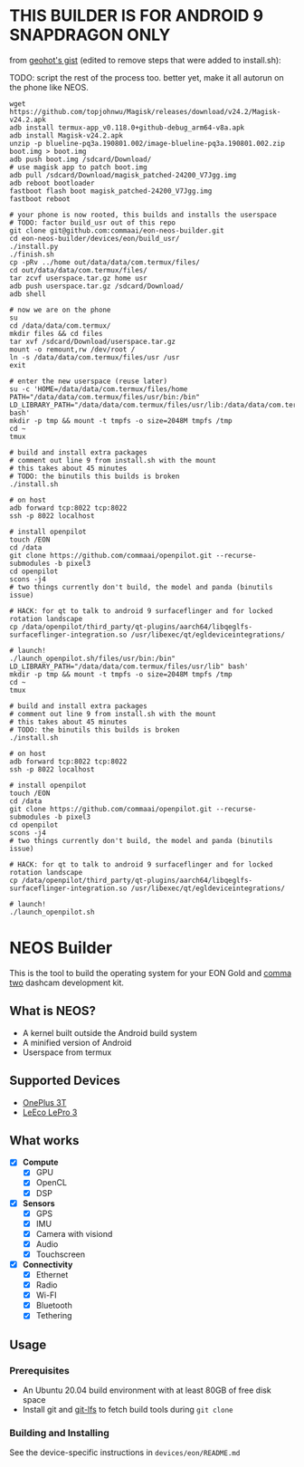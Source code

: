 # THIS BUILDER IS FOR ANDROID 9 SNAPDRAGON ONLY

from [geohot's gist](https://gist.github.com/geohot/569e9e4b20fd41203d8da71c6022be15) (edited to remove steps that were added to install.sh):

TODO: script the rest of the process too. better yet, make it all autorun on the phone like NEOS.

```
wget https://github.com/topjohnwu/Magisk/releases/download/v24.2/Magisk-v24.2.apk
adb install termux-app_v0.118.0+github-debug_arm64-v8a.apk
adb install Magisk-v24.2.apk
unzip -p blueline-pq3a.190801.002/image-blueline-pq3a.190801.002.zip boot.img > boot.img
adb push boot.img /sdcard/Download/
# use magisk app to patch boot.img
adb pull /sdcard/Download/magisk_patched-24200_V7Jgg.img
adb reboot bootloader
fastboot flash boot magisk_patched-24200_V7Jgg.img
fastboot reboot

# your phone is now rooted, this builds and installs the userspace
# TODO: factor build_usr out of this repo
git clone git@github.com:commaai/eon-neos-builder.git
cd eon-neos-builder/devices/eon/build_usr/
./install.py
./finish.sh
cp -pRv ../home out/data/data/com.termux/files/
cd out/data/data/com.termux/files/
tar zcvf userspace.tar.gz home usr
adb push userspace.tar.gz /sdcard/Download/
adb shell

# now we are on the phone
su
cd /data/data/com.termux/ 
mkdir files && cd files
tar xvf /sdcard/Download/userspace.tar.gz
mount -o remount,rw /dev/root /
ln -s /data/data/com.termux/files/usr /usr
exit

# enter the new userspace (reuse later)
su -c 'HOME=/data/data/com.termux/files/home PATH="/data/data/com.termux/files/usr/bin:/bin" LD_LIBRARY_PATH="/data/data/com.termux/files/usr/lib:/data/data/com.termux/files/usr/local/lib64" bash'
mkdir -p tmp && mount -t tmpfs -o size=2048M tmpfs /tmp
cd ~
tmux

# build and install extra packages
# comment out line 9 from install.sh with the mount
# this takes about 45 minutes
# TODO: the binutils this builds is broken
./install.sh

# on host
adb forward tcp:8022 tcp:8022
ssh -p 8022 localhost

# install openpilot
touch /EON
cd /data
git clone https://github.com/commaai/openpilot.git --recurse-submodules -b pixel3
cd openpilot
scons -j4
# two things currently don't build, the model and panda (binutils issue)

# HACK: for qt to talk to android 9 surfaceflinger and for locked rotation landscape
cp /data/openpilot/third_party/qt-plugins/aarch64/libqeglfs-surfaceflinger-integration.so /usr/libexec/qt/egldeviceintegrations/

# launch!
./launch_openpilot.sh/files/usr/bin:/bin" LD_LIBRARY_PATH="/data/data/com.termux/files/usr/lib" bash'
mkdir -p tmp && mount -t tmpfs -o size=2048M tmpfs /tmp
cd ~
tmux

# build and install extra packages
# comment out line 9 from install.sh with the mount
# this takes about 45 minutes
# TODO: the binutils this builds is broken
./install.sh

# on host
adb forward tcp:8022 tcp:8022
ssh -p 8022 localhost

# install openpilot
touch /EON
cd /data
git clone https://github.com/commaai/openpilot.git --recurse-submodules -b pixel3
cd openpilot
scons -j4
# two things currently don't build, the model and panda (binutils issue)

# HACK: for qt to talk to android 9 surfaceflinger and for locked rotation landscape
cp /data/openpilot/third_party/qt-plugins/aarch64/libqeglfs-surfaceflinger-integration.so /usr/libexec/qt/egldeviceintegrations/

# launch!
./launch_openpilot.sh
```



NEOS Builder
======

This is the tool to build the operating system for your EON Gold and [comma two](https://comma.ai/shop/products/comma-two-devkit) dashcam development kit.

What is NEOS?
------

* A kernel built outside the Android build system
* A minified version of Android
* Userspace from termux

Supported Devices
------

* [OnePlus 3T](https://www.oneplus.com/3t)
* [LeEco LePro 3](https://www.cnet.com/products/leeco-lepro-3/review/)

What works
-----
- [X] **Compute**
  - [X] GPU
  - [X] OpenCL
  - [X] DSP
- [X] **Sensors**
  - [X] GPS
  - [X] IMU
  - [X] Camera with visiond
  - [X] Audio
  - [X] Touchscreen
- [X] **Connectivity**
  - [X] Ethernet
  - [X] Radio
  - [X] Wi-FI
  - [X] Bluetooth
  - [X] Tethering

Usage
------

### Prerequisites

* An Ubuntu 20.04 build environment with at least 80GB of free disk space
* Install git and [git-lfs](https://github.com/git-lfs/git-lfs/wiki/Installation) to fetch build tools during `git clone`

### Building and Installing

See the device-specific instructions in `devices/eon/README.md`
